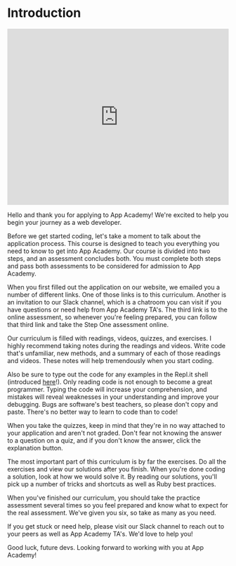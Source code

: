# Introduction

<iframe src="https://player.vimeo.com/video/194104144?rel=0&autoplay=1" width="100%" height="400px" frameborder="0" webkitallowfullscreen="" mozallowfullscreen="" allowfullscreen="" style="line-height: 1.6em;" rel="line-height: 1.6em;"></iframe>

Hello and thank you for applying to App Academy! We're excited to help you begin your journey as a   web developer.

Before we get started coding, let's take a moment to talk about the application process. This course is designed to teach you everything you need to know to get into App Academy. Our course is divided into two steps, and an assessment concludes both. You must complete both steps and pass both assessments to be considered for admission to App Academy.

When you first filled out the application on our website, we emailed you a number of different links. One of those links is to this curriculum. Another is an invitation to our Slack channel, which is a chatroom you can visit if you have questions or need help from App Academy TA's. The third link is to the online assessment, so whenever you're feeling prepared, you can follow that third link and take the Step One assessment online.

Our curriculum is filled with readings, videos, quizzes, and exercises. I highly recommend taking notes during the readings and videos. Write code that's unfamiliar, new methods, and a summary of each of those readings and videos. These notes will help tremendously when you start coding.

Also be sure to type out the code for any examples in the Repl.it shell (introduced [here](how_to_repl.md)!). Only reading code is not enough to become a great programmer. Typing the code will increase your comprehension, and mistakes will reveal weaknesses in your understanding and improve your debugging. Bugs are software's best teachers, so please don't copy and paste. There's no better way to learn to code than to code!

When you take the quizzes, keep in mind that they're in no way attached to your application and aren't not graded. Don't fear not knowing the answer to a question on a quiz, and if you don't know the answer, click the explanation button.

The most important part of this curriculum is by far the exercises. Do all the exercises and view our solutions after you finish. When you're done coding a solution, look at how we would solve it. By reading our solutions, you'll pick up a number of tricks and shortcuts as well as Ruby best practices.

When you've finished our curriculum, you should take the practice assessment several times so you feel prepared and know what to expect for the real assessment. We've given you six, so take as many as you need.

If you get stuck or need help, please visit our Slack channel to reach out to your peers as well as App Academy TA's. We'd love to help you!

Good luck, future devs. Looking forward to working with you at App Academy!
